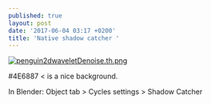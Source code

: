 ```yaml
---
published: true
layout: post
date: '2017-06-04 03:17 +0200'
title: 'Native shadow catcher '
---
```

[![penguin2dwaveletDenoise.th.png](https://cdn.scrot.moe/images/2017/06/04/penguin2dwaveletDenoise.th.png)](https://cdn.scrot.moe/images/2017/06/04/penguin2dwaveletDenoise.png)

#4E6887 < is a nice background.

In Blender: Object tab > Cycles settings > Shadow Catcher




